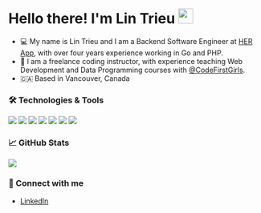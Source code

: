 # Hello there! I'm Lin Trieu <img src="https://raw.githubusercontent.com/MartinHeinz/MartinHeinz/master/wave.gif" width="30px">

* 💻   My name is Lin Trieu and I am a Backend Software Engineer at [HER App](https://weareher.com/), with over four years experience working in Go and PHP.
* 🎤   I am a freelance coding instructor, with experience teaching Web Development and Data Programming courses with [@CodeFirstGirls](https://codefirstgirls.com/about-us/).
* 🇨🇦   Based in Vancouver, Canada 


### 🛠 Technologies & Tools
![](https://img.shields.io/badge/Code-Golang-informational?style=flat&logo=go&logoColor=white&color=2bbc8a)
![](https://img.shields.io/badge/Code-PHP-informational?style=flat&logo=php&logoColor=white&color=2bbc8a)
![](https://img.shields.io/badge/Code-Ruby-informational?style=flat&logo=ruby&logoColor=white&color=2bbc8a)
![](https://img.shields.io/badge/Cloud-Amazon_AWS-informational?style=flat&logo=amazon-aws&logoColor=white&color=2bbc8a)
![](https://img.shields.io/badge/Tools-mySQL-informational?style=flat&logo=mysql&logoColor=white&color=2bbc8a)
![](https://img.shields.io/badge/Tools-Docker-informational?style=flat&logo=docker&logoColor=white&color=2bbc8a)
![](https://img.shields.io/badge/Tools-Terraform-informational?style=flat&logo=terraform&logoColor=white&color=2bbc8a)


### 📈 GitHub Stats

<a href="https://github.com/LinTrieu/LinTrieu">
  <img align="center" src="https://github-readme-stats.vercel.app/api?username=lintrieu&count_private=true&show_icons=true&hide=contribs&theme=gotham" />
</a>


### 🤝 Connect with me 
- [LinkedIn](https://www.linkedin.com/in/lin-trieu/)
